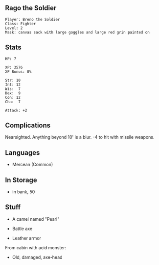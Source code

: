 
## Rago the Soldier

    Player: Breno the Soldier
    Class: Fighter
    Level: 2
    Mask: canvas sack with large goggles and large red grin painted on

## Stats

    HP: 7

    XP: 3576
    XP Bonus: 0%

    Str: 10
    Int: 12
    Wis:  7
    Dex:  9
    Con: 12
    Cha:  7

    Attack: +2

## Complications

Nearsighted.  Anything beyond 10' is a blur.  -4 to hit with missile weapons.

## Languages

- Mercean (Common)

## In Storage

* in bank, 50

## Stuff

* A camel named "Pearl"

* Battle axe
* Leather armor

From cabin with acid monster:
* Old, damaged, axe-head
